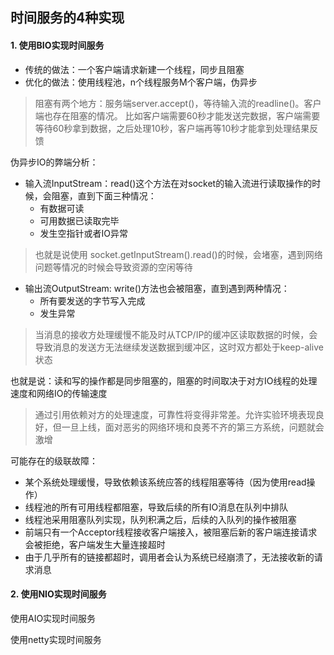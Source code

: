 ## 时间服务的4种实现

#### 1. 使用BIO实现时间服务
- 传统的做法：一个客户端请求新建一个线程，同步且阻塞
- 优化的做法：使用线程池，n个线程服务M个客户端，伪异步
> 阻塞有两个地方：服务端server.accept()，等待输入流的readline()。客户端也存在阻塞的情况。
比如客户端需要60秒才能发送完数据，客户端需要等待60秒拿到数据，之后处理10秒，客户端再等10秒才能拿到处理结果反馈

伪异步IO的弊端分析：
- 输入流InputStream：read()这个方法在对socket的输入流进行读取操作的时候，会阻塞，直到下面三种情况：
    - 有数据可读
    - 可用数据已读取完毕
    - 发生空指针或者IO异常
> 也就是说使用 socket.getInputStream().read()的时候，会堵塞，遇到网络问题等情况的时候会导致资源的空闲等待

- 输出流OutputStream: write()方法也会被阻塞，直到遇到两种情况：
    - 所有要发送的字节写入完成
    - 发生异常
> 当消息的接收方处理缓慢不能及时从TCP/IP的缓冲区读取数据的时候，会导致消息的发送方无法继续发送数据到缓冲区，这时双方都处于keep-alive状态

也就是说：读和写的操作都是同步阻塞的，阻塞的时间取决于对方IO线程的处理速度和网络IO的传输速度
> 通过引用依赖对方的处理速度，可靠性将变得非常差。允许实验环境表现良好，但一旦上线，面对恶劣的网络环境和良莠不齐的第三方系统，问题就会激增

可能存在的级联故障：
- 某个系统处理缓慢，导致依赖该系统应答的线程阻塞等待（因为使用read操作）
- 线程池的所有可用线程都阻塞，导致后续的所有IO消息在队列中排队
- 线程池采用阻塞队列实现，队列积满之后，后续的入队列的操作被阻塞
- 前端只有一个Acceptor线程接收客户端接入，被阻塞后新的客户端连接请求会被拒绝，客户端发生大量连接超时
- 由于几乎所有的链接都超时，调用者会认为系统已经崩溃了，无法接收新的请求消息

#### 2. 使用NIO实现时间服务

使用AIO实现时间服务

使用netty实现时间服务